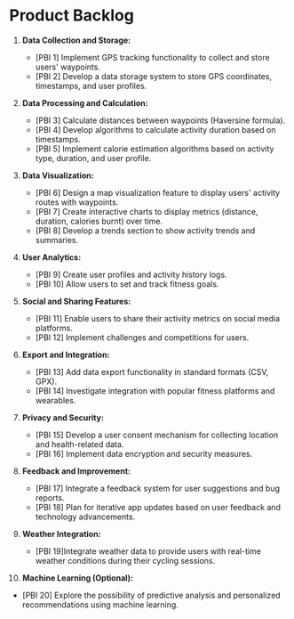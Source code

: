# Product Backlog

1. **Data Collection and Storage:**

   - [PBI 1] Implement GPS tracking functionality to collect and store users' waypoints.
   - [PBI 2] Develop a data storage system to store GPS coordinates, timestamps, and user profiles.

2. **Data Processing and Calculation:**

   - [PBI 3] Calculate distances between waypoints (Haversine formula).
   - [PBI 4] Develop algorithms to calculate activity duration based on timestamps.
   - [PBI 5] Implement calorie estimation algorithms based on activity type, duration, and user profile.

3. **Data Visualization:**

   - [PBI 6] Design a map visualization feature to display users' activity routes with waypoints.
   - [PBI 7] Create interactive charts to display metrics (distance, duration, calories burnt) over time.
   - [PBI 8] Develop a trends section to show activity trends and summaries.

4. **User Analytics:**

   - [PBI 9] Create user profiles and activity history logs.
   - [PBI 10] Allow users to set and track fitness goals.

5. **Social and Sharing Features:**

   - [PBI 11] Enable users to share their activity metrics on social media platforms.
   - [PBI 12] Implement challenges and competitions for users.

6. **Export and Integration:**

   - [PBI 13] Add data export functionality in standard formats (CSV, GPX).
   - [PBI 14] Investigate integration with popular fitness platforms and wearables.

7. **Privacy and Security:**

   - [PBI 15] Develop a user consent mechanism for collecting location and health-related data.
   - [PBI 16] Implement data encryption and security measures.

8. **Feedback and Improvement:**

   - [PBI 17] Integrate a feedback system for user suggestions and bug reports.
   - [PBI 18] Plan for iterative app updates based on user feedback and technology advancements.

9. **Weather Integration:**

   - [PBI 19]Integrate weather data to provide users with real-time weather conditions during their cycling sessions.

10. **Machine Learning (Optional):**

- [PBI 20] Explore the possibility of predictive analysis and personalized recommendations using machine learning.
